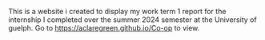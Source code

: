 This is a website i created to display my work term 1 report for the internship I completed over the summer 2024 semester at the University of guelph. Go to https://aclaregreen.github.io/Co-op to view.
